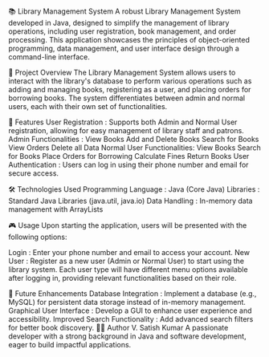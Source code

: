 📚 Library Management System
A robust Library Management System developed in Java, designed to simplify the management of library operations, including user registration, book management, and order processing. This application showcases the principles of object-oriented programming, data management, and user interface design through a command-line interface.

🚀 Project Overview
The Library Management System allows users to interact with the library's database to perform various operations such as adding and managing books, registering as a user, and placing orders for borrowing books. The system differentiates between admin and normal users, each with their own set of functionalities.

📝 Features
User Registration      : Supports both Admin and Normal User registration, allowing for easy management of library staff and patrons.
Admin Functionalities  :
                         View Books
                         Add and Delete Books
                         Search for Books
                         View Orders
                         Delete all Data
                         Normal User Functionalities:
                         View Books
                         Search for Books
                         Place Orders for Borrowing
                         Calculate Fines
                         Return Books
User Authentication    : Users can log in using their phone number and email for secure access.

🛠 Technologies Used
Programming Language   : Java (Core Java)
Libraries              : Standard Java Libraries (java.util, java.io)
Data Handling          : In-memory data management with ArrayLists

🎮 Usage
Upon starting the application, users will be presented with the following options:

Login                  : Enter your phone number and email to access your account.
New User               : Register as a new user (Admin or Normal User) to start using the library system.
Each user type will have different menu options available after logging in, providing relevant functionalities based on their role.

📖 Future Enhancements
Database Integration           : Implement a database (e.g., MySQL) for persistent data storage instead of in-memory management.
Graphical User Interface       : Develop a GUI to enhance user experience and accessibility.
Improved Search Functionality  : Add advanced search filters for better book discovery.
👨‍💻 Author
V. Satish Kumar
A passionate developer with a strong background in Java and software development, eager to build impactful applications.
